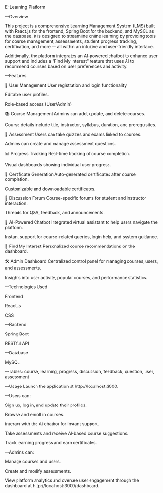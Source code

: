 E-Learning Platform

--Overview

  This project is a comprehensive Learning Management System (LMS) built with React.js for the frontend, Spring Boot for the backend, and MySQL as the database. It is designed to streamline online learning by providing tools for course management, assessments, student progress tracking, certification, and more — all within an intuitive and user-friendly interface.

Additionally, the platform integrates an AI-powered chatbot to enhance user support and includes a "Find My Interest" feature that uses AI to recommend courses based on user preferences and activity.




--Features

🔐 User Management
User registration and login functionality.

Editable user profiles.

Role-based access (User/Admin).

📚 Course Management
Admins can add, update, and delete courses.

Course details include title, instructor, syllabus, duration, and prerequisites.

📝 Assessment
Users can take quizzes and exams linked to courses.

Admins can create and manage assessment questions.

📊 Progress Tracking
Real-time tracking of course completion.

Visual dashboards showing individual user progress.

📜 Certificate Generation
Auto-generated certificates after course completion.

Customizable and downloadable certificates.

💬 Discussion Forum
Course-specific forums for student and instructor interaction.

Threads for Q&A, feedback, and announcements.

🧠 AI-Powered Chatbot
Integrated virtual assistant to help users navigate the platform.

Instant support for course-related queries, login help, and system guidance.

🎯 Find My Interest 
Personalized course recommendations on the dashboard.

🛠️ Admin Dashboard
Centralized control panel for managing courses, users, and assessments.

Insights into user activity, popular courses, and performance statistics.

--Technologies Used

Frontend

React.js

CSS

--Backend

Spring Boot

RESTful API

--Database

MySQL

--Tables: course, learning, progress, discussion, feedback, question, user, assessment

--Usage
Launch the application at http://localhost:3000.

--Users can:


Sign up, log in, and update their profiles.

Browse and enroll in courses.

Interact with the AI chatbot for instant support.

Take assessments and receive AI-based course suggestions.

Track learning progress and earn certificates.

--Admins can:


  Manage courses and users.

  Create and modify assessments.

  View platform analytics and oversee user engagement through the dashboard at http://localhost:3000/dashboard.
